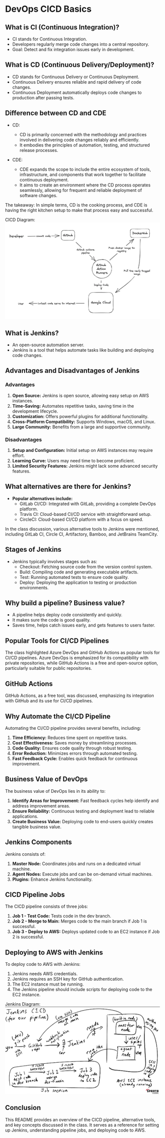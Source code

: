 # DevOps CICD Basics

## What is CI (Continuous Integration)?
- CI stands for Continuous Integration.
- Developers regularly merge code changes into a central repository.
- Goal: Detect and fix integration issues early in development.

## What is CD (Continuous Delivery/Deployment)?
- CD stands for Continuous Delivery or Continuous Deployment.
- Continuous Delivery ensures reliable and rapid delivery of code changes.
- Continuous Deployment automatically deploys code changes to production after passing tests.

## Difference between CD and CDE
- CD:
  - CD is primarily concerned with the methodology and practices involved in delivering code changes reliably and efficiently.
  - It embodies the principles of automation, testing, and structured release processes.

- CDE:
  - CDE expands the scope to include the entire ecosystem of tools, infrastructure, and components that work together to facilitate continuous deployment.
  - It aims to create an environment where the CD process operates seamlessly, allowing for frequent and reliable deployment of software changes.
  
The takeaway: In simple terms, CD is the cooking process, and CDE is having the right kitchen setup to make that process easy and successful.

CICD Diagram:
![Diagram](../readme-images/diagram.png)

## What is Jenkins?
- An open-source automation server.
- Jenkins is a tool that helps automate tasks like building and deploying code changes.

## Advantages and Disadvantages of Jenkins

### Advantages

1. **Open Source:** Jenkins is open source, allowing easy setup on AWS instances.
2. **Time-Saving:** Automates repetitive tasks, saving time in the development lifecycle.
3. **Customization:** Offers powerful plugins for additional functionality.
4. **Cross-Platform Compatibility:** Supports Windows, macOS, and Linux.
5. **Large Community:** Benefits from a large and supportive community.

### Disadvantages

1. **Setup and Configuration:** Initial setup on AWS instances may require effort.
2. **Learning Curve:** Users may need time to become proficient.
3. **Limited Security Features:** Jenkins might lack some advanced security features.

## What alternatives are there for Jenkins?
- **Popular alternatives include:**
  - GitLab CI/CD: Integrated with GitLab, providing a complete DevOps platform.
  - Travis CI: Cloud-based CI/CD service with straightforward setup.
  - CircleCI: Cloud-based CI/CD platform with a focus on speed.

In the class discussion, various alternative tools to Jenkins were mentioned, including GitLab CI, Circle CI, Artifactory, Bamboo, and JetBrains TeamCity.

## Stages of Jenkins
- Jenkins typically involves stages such as:
  - Checkout: Fetching source code from the version control system.
  - Build: Compiling code and generating executable artifacts.
  - Test: Running automated tests to ensure code quality.
  - Deploy: Deploying the application to testing or production environments.

## Why build a pipeline? Business value?
- A pipeline helps deploy code consistently and quickly.
- It makes sure the code is good quality.
- Saves time, helps catch issues early, and gets features to users faster.

## Popular Tools for CI/CD Pipelines

The class highlighted Azure DevOps and GitHub Actions as popular tools for CI/CD pipelines. Azure DevOps is emphasized for its compatibility with private repositories, while GitHub Actions is a free and open-source option, particularly suitable for public repositories.

## GitHub Actions

GitHub Actions, as a free tool, was discussed, emphasizing its integration with GitHub and its use for CI/CD pipelines.

## Why Automate the CI/CD Pipeline

Automating the CI/CD pipeline provides several benefits, including:

1. **Time Efficiency:** Reduces time spent on repetitive tasks.
2. **Cost Effectiveness:** Saves money by streamlining processes.
3. **Code Quality:** Ensures code quality through robust testing.
4. **Error Reduction:** Minimizes errors through automated testing.
5. **Fast Feedback Cycle:** Enables quick feedback for continuous improvement.

## Business Value of DevOps

The business value of DevOps lies in its ability to:

1. **Identify Areas for Improvement:** Fast feedback cycles help identify and address improvement areas.
2. **Ensure Reliability:** Continuous testing and deployment lead to reliable applications.
3. **Create Business Value:** Deploying code to end-users quickly creates tangible business value.

## Jenkins Components

Jenkins consists of:

1. **Master Node:** Coordinates jobs and runs on a dedicated virtual machine.
2. **Agent Nodes:** Execute jobs and can be on-demand virtual machines.
3. **Plugins:** Enhance Jenkins functionality.

## CICD Pipeline Jobs

The CICD pipeline consists of three jobs:

1. **Job 1 - Test Code:** Tests code in the dev branch.
2. **Job 2 - Merge to Main:** Merges code to the main branch if Job 1 is successful.
3. **Job 3 - Deploy to AWS:** Deploys updated code to an EC2 instance if Job 2 is successful.

## Deploying to AWS with Jenkins

To deploy code to AWS with Jenkins:

1. Jenkins needs AWS credentials.
2. Jenkins requires an SSH key for GitHub authentication.
3. The EC2 instance must be running.
4. The Jenkins pipeline should include scripts for deploying code to the EC2 instance.

Jenkins Diagram:
![Diagram](<../readme-images/jenkins diagram.png>)

## Conclusion

This README provides an overview of the CICD pipeline, alternative tools, and key concepts discussed in the class. It serves as a reference for setting up Jenkins, understanding pipeline jobs, and deploying code to AWS.


